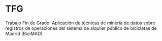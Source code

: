 # TFG
Trabajo Fin de Grado: Aplicación de técnicas de minería de datos sobre registros de operaciones del sistema de alquiler público de bicicletas de Madrid (BiciMAD)
